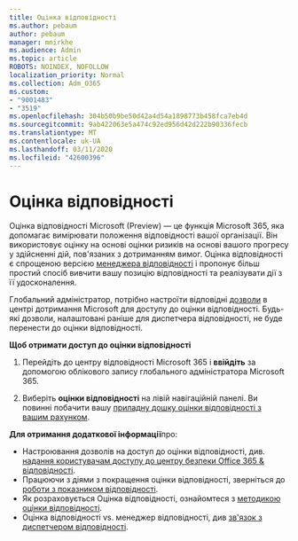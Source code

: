 ```yaml
---
title: Оцінка відповідності
ms.author: pebaum
author: pebaum
manager: mnirkhe
ms.audience: Admin
ms.topic: article
ROBOTS: NOINDEX, NOFOLLOW
localization_priority: Normal
ms.collection: Adm_O365
ms.custom:
- "9001483"
- "3519"
ms.openlocfilehash: 304b50b9be50d42a4d54a1898773b458fca7eb4d
ms.sourcegitcommit: 9ab422063e5a474c92ed956d42d222b90336fecb
ms.translationtype: MT
ms.contentlocale: uk-UA
ms.lasthandoff: 03/11/2020
ms.locfileid: "42600396"
---
```

# <a name="compliance-score"></a>Оцінка відповідності

Оцінка відповідності Microsoft (Preview) — це функція Microsoft 365, яка допомагає вимірювати положення відповідності вашої організації. Він використовує оцінку на основі оцінки ризиків на основі вашого прогресу у здійсненні дій, пов'язаних з дотриманням вимог.   Оцінка відповідності є спрощеною версією [менеджера відповідності](https://docs.microsoft.com/microsoft-365/compliance/compliance-manager-overview) і пропонує більш простий спосіб вивчити вашу позицію відповідності та реалізувати дії з її удосконалення. 

Глобальний адміністратор, потрібно настроїти відповідні [дозволи](https://docs.microsoft.com/microsoft-365/security/office-365-security/permissions-in-the-security-and-compliance-center) в центрі дотримання Microsoft для доступу до оцінки відповідності.  Будь-які дозволи, налаштовані раніше для диспетчера відповідності, не буде перенести до оцінки відповідності.

**Щоб отримати доступ до оцінки відповідності**

1. Перейдіть до центру відповідності Microsoft 365 і **ввійдіть** за допомогою облікового запису глобального адміністратора Microsoft 365.

2. Виберіть **оцінки відповідності** на лівій навігаційній панелі. Ви повинні побачити вашу [приладну дошку оцінки відповідності з вашим рахунком](https://docs.microsoft.com/microsoft-365/compliance/compliance-score-setup#understand-the-compliance-score-dashboard).
 

**Для отримання додаткової інформації**про:

- Настроювання дозволів на доступ до оцінки відповідності, див. [надання користувачам доступу до центру безпеки Office 365 & відповідності](https://docs.microsoft.com/microsoft-365/security/office-365-security/grant-access-to-the-security-and-compliance-center).
- Працюючи з діями з покращення оцінки відповідності, зверніться до [роботи з показником відповідності](https://docs.microsoft.com/microsoft-365/compliance/working-with-compliance-score).
- Як розраховується Оцінка відповідності, ознайомтеся з [методикою оцінки відповідності](https://docs.microsoft.com/microsoft-365/compliance/compliance-score-methodology).
- Оцінка відповідності vs. менеджер відповідності, див [зв'язок з диспетчером відповідності](https://docs.microsoft.com/microsoft-365/compliance/compliance-score#relationship-to-compliance-manager).

